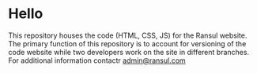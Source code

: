# Hello
This repository houses the code (HTML, CSS, JS) for the Ransul website. The primary function of this repository is to account for versioning of the code website while two developers work on the site in different branches.
For additional information contactr admin@ransul.com

